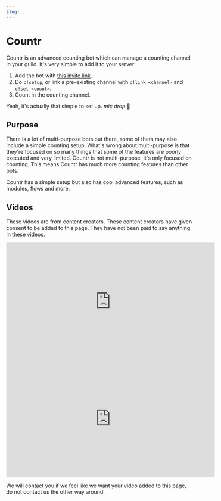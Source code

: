 ```yaml
---
slug: .
---
```


# Countr

Countr is an advanced counting bot which can manage a counting channel in your guild. It's very simple to add it to your server:

1. Add the bot with [this invite link](https://discord.com/api/oauth2/authorize?client_id=467377486141980682&permissions=805334032&scope=bot%20applications.commands).
2. Do `c!setup`, or link a pre-existing channel with `c!link <channel>` and `c!set <count>`.
3. Count in the counting channel.

Yeah, it's actually that simple to set up. *mic drop* 🎤

## Purpose

There is a lot of multi-purpose bots out there, some of them may also include a simple counting setup. What's wrong about multi-purpose is that they're focused on so many things that some of the features are poorly executed and very limited. Countr is not multi-purpose, it's only focused on counting. This means Countr has much more counting features than other bots.

Countr has a simple setup but also has cool advanced features, such as modules, flows and more.

## Videos

These videos are from content creators. These content creators have given consent to be added to this page. They have not been paid to say anything in these videos.

<center>
<iframe width="560" height="315" src="https://www.youtube-nocookie.com/embed/JKKKHH6Q2S4?start=242" frameborder="0" allow="accelerometer; autoplay; clipboard-write; encrypted-media; gyroscope; picture-in-picture" allowfullscreen></iframe>
<iframe width="560" height="315" src="https://www.youtube-nocookie.com/embed/l8OQSRJtlXI" frameborder="0" allow="accelerometer; autoplay; clipboard-write; encrypted-media; gyroscope; picture-in-picture" allowfullscreen></iframe>
</center>

We will contact you if we feel like we want your video added to this page, do not contact us the other way around.